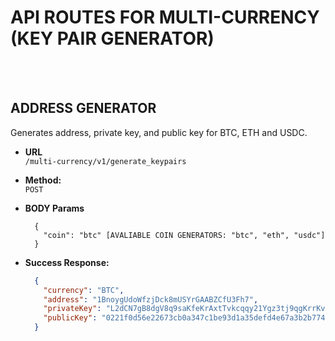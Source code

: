 # API ROUTES FOR MULTI-CURRENCY (KEY PAIR GENERATOR)
<br />
<br />

**ADDRESS GENERATOR**
----
Generates address, private key, and public key for BTC, ETH and USDC.

* **URL** <br />
  `/multi-currency/v1/generate_keypairs`

* **Method:** <br />
  `POST`

*  **BODY Params** <br />
    ```text
	  {
	    "coin": "btc" [AVALIABLE COIN GENERATORS: "btc", "eth", "usdc"]
	  }
   ```

* **Success Response:**
  ```json
    {
      "currency": "BTC",
      "address": "1BnoygUdoWfzjDck8mUSYrGAABZCfU3Fh7",
      "privateKey": "L2dCN7gB8dgV8q9saKfeKrAxtTvkcqqy21Ygz3tj9qgKrrKvaWJz",
      "publicKey": "0221f0d56e22673cb0a347c1be93d1a35defd4e67a3b2b7748e291e5d381521339"
    }
  ```
<br />
